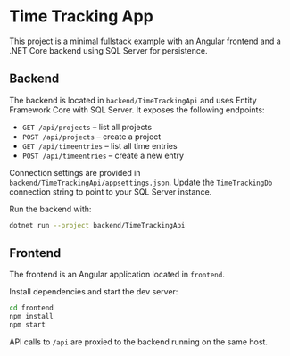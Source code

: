 # Time Tracking App

This project is a minimal fullstack example with an Angular frontend and a .NET Core backend using SQL Server for persistence.

## Backend

The backend is located in `backend/TimeTrackingApi` and uses Entity Framework Core with SQL Server. It exposes the following endpoints:

- `GET /api/projects` – list all projects
- `POST /api/projects` – create a project
- `GET /api/timeentries` – list all time entries
- `POST /api/timeentries` – create a new entry

Connection settings are provided in `backend/TimeTrackingApi/appsettings.json`. Update the `TimeTrackingDb` connection string to point to your SQL Server instance.

Run the backend with:

```bash
dotnet run --project backend/TimeTrackingApi
```

## Frontend

The frontend is an Angular application located in `frontend`.

Install dependencies and start the dev server:

```bash
cd frontend
npm install
npm start
```

API calls to `/api` are proxied to the backend running on the same host.
